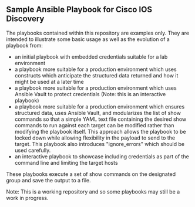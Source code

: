 
## Sample Ansible Playbook for Cisco IOS Discovery ##

The playbooks contained within this repository are examples only.  They are intended to illustrate some basic usage as well as the evolution of a playbook from:
- an initial playbook with embedded credentials suitable for a lab environment
- a playbook more suitable for a production environment which uses constructs which anticipate the structured data returned and how it might be used at a later time
- a playbook more suitable for a production environment which uses Ansible Vault to protect credentials (Note: this is an interactive playbook)
- a playbook more suitable for a production environment which ensures structured data, uses Ansible Vault, and modularizes the list of show commands so that a simple YAML text file containing the desired show commands to run against each target can be modified rather than modifying the playbook itself. This approach allows the playbook to be locked down while allowing flexibility in the payload to send to the target.  This playbook also introduces "ignore_errors" which should be used carefully.
- an interactive playbook to showcase including credentials as part of the command line and limiting the target hosts

These playbooks execute a set of show commands on the designated group and save the output to a file.

Note:  This is a working repository and so some playbooks may still be a work in progress.

